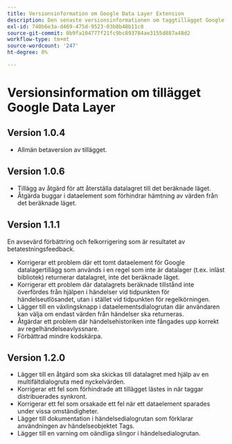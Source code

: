 ```yaml
---
title: Versionsinformation om Google Data Layer Extension
description: Den senaste versionsinformationen om taggtillägget Google Data Layer i Adobe Experience Platform.
exl-id: 740b6e3a-d469-475d-9523-03b0b48b11c8
source-git-commit: 0b9fa104777f21fc9bc893784ae3155d887a48d2
workflow-type: tm+mt
source-wordcount: '247'
ht-degree: 0%

---
```


# Versionsinformation om tillägget Google Data Layer

## Version 1.0.4

* Allmän betaversion av tillägget.

## Version 1.0.6

* Tillägg av åtgärd för att återställa datalagret till det beräknade läget.
* Åtgärda buggar i dataelement som förhindrar hämtning av värden från det beräknade läget.

## Version 1.1.1

En avsevärd förbättring och felkorrigering som är resultatet av betatestningsfeedback.

* Korrigerar ett problem där ett tomt dataelement för Google datalagertillägg som används i en regel som inte är datalager (t.ex. inläst bibliotek) returnerar datalagret, inte det beräknade läget.
* Korrigerar ett problem där datalagrets beräknade tillstånd inte överfördes från hjälpen i händelser vid tidpunkten för händelseutlösandet, utan i stället vid tidpunkten för regelkörningen.
* Lägger till en växlingsknapp i dataelementsdialogrutan där användaren kan välja om endast värden från händelser ska returneras.
* Åtgärdar ett problem där händelsehistoriken inte fångades upp korrekt av regelhändelseavlyssnare.
* Förbättrad mindre kodskärpa.

## Version 1.2.0

* Lägger till en åtgärd som ska skickas till datalagret med hjälp av en multifältdialogruta med nyckelvärden.
* Korrigerar ett fel som förhindrade att tillägget lästes in när taggar distribuerades synkront.
* Korrigerar ett fel som orsakade ett fel när ett dataelement sparades under vissa omständigheter.
* Lägger till dokumentation i händelsedialogrutan som förklarar användningen av händelseobjektet Tags.
* Lägger till en varning om oändliga slingor i händelsedialogrutan.
